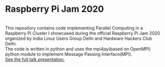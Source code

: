 <h1><b>Raspberry Pi Jam 2020</b></h1>
<br>
This repository contains code implementing Parallel Computing in a Raspberry Pi Cluster I showcased during the official Raspberry Pi Jam 2020 organized by India Linuz Users Group Delhi and Hardware Hackers Club Delhi.<br>
The code is written in python and uses the mpi4py(based on OpenMPI) python module to implement Message Passing Interface(MPI).  
<br>
<a href = "https://docs.google.com/presentation/d/1dsnxVRzz3aON49XsUoxl6vzJG_aRqPM3Jx8anTkALbg/edit?usp=sharing"> See the full talk presentation.</a>

